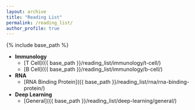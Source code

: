 ```yaml
---
layout: archive
title: "Reading List"
permalink: /reading_list/
author_profile: true
---
```


{% include base_path %}

- **Immunology**
  - [T Cell]({{ base_path }}/reading_list/immunology/t-cell/)
  - [B Cell]({{ base_path }}/reading_list/immunology/b-cell/)
- **RNA**
  - [RNA Binding Protein]({{ base_path }}/reading_list/rna/rna-binding-protein/)
- **Deep Learning**
  - [General]({{ base_path }}/reading_list/deep-learning/general/)